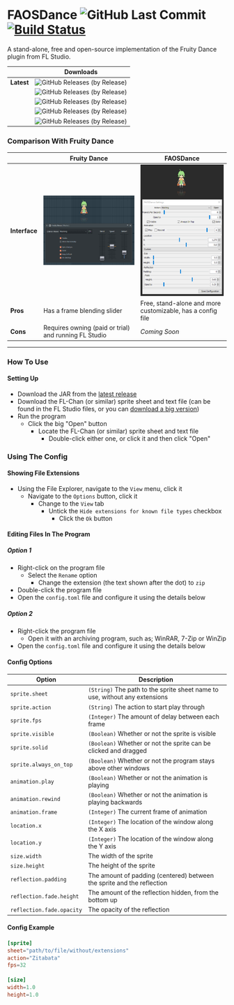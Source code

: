 # FAOSDance ![GitHub Last Commit](https://img.shields.io/github/last-commit/DeflatedPickle/FAOSDance.svg) [![Build Status](https://travis-ci.org/DeflatedPickle/FAOSDance.svg?branch=master)](https://travis-ci.org/DeflatedPickle/FAOSDance)
A stand-alone, free and open-source implementation of the Fruity Dance plugin from FL Studio.

| | Downloads |
|---|---|
| **Latest** | ![GitHub Releases (by Release)](https://img.shields.io/github/downloads/DeflatedPickle/FAOSDance/v0.1.17-alpha/total.svg) |
| | ![GitHub Releases (by Release)](https://img.shields.io/github/downloads/DeflatedPickle/FAOSDance/v0.1.13-alpha/total.svg) |
| | ![GitHub Releases (by Release)](https://img.shields.io/github/downloads/DeflatedPickle/FAOSDance/v0.1.5-alpha/total.svg) |
| | ![GitHub Releases (by Release)](https://img.shields.io/github/downloads/DeflatedPickle/FAOSDance/v0.1.2-alpha/total.svg) |
| | ![GitHub Releases (by Release)](https://img.shields.io/github/downloads/DeflatedPickle/FAOSDance/v0.1.0-alpha/total.svg) |

### Comparison With Fruity Dance
| | Fruity Dance | FAOSDance |
|---|---|---|
| **Interface** | ![FruityDance](.github/images/FruityDance.png) | ![FAOSDance](.github/images/FAOSDance.png) |
| **Pros** | Has a frame blending slider | Free, stand-alone and more customizable, has a config file |
| **Cons** | Requires owning (paid or trial) and running FL Studio | *Coming Soon* |

---

### How To Use
#### Setting Up
- Download the JAR from the [latest release](https://github.com/DeflatedPickle/FAOSDance/releases/latest)
- Download the FL-Chan (or similar) sprite sheet and text file (can be found in the FL Studio files, or you can [download a big version](http://www.image-line.com/support/FLHelp/content/FLChan_HD.zip))
- Run the program
    - Click the big "Open" button
        - Locate the FL-Chan (or similar) sprite sheet and text file
            - Double-click either one, or click it and then click "Open"
            
### Using The Config
#### Showing File Extensions
- Using the File Explorer, navigate to the `View` menu, click it
    - Navigate to the `Options` button, click it
        - Change to the `View` tab
            - Untick the `Hide extensions for known file types` checkbox
                - Click the `Ok` button
#### Editing Files In The Program
##### Option 1
- Right-click on the program file
    - Select the `Rename` option
        - Change the extension (the text shown after the dot) to `zip`
- Double-click the program file
- Open the `config.toml` file and configure it using the details below

##### Option 2
- Right-click the program file
    - Open it with an archiving program, such as; WinRAR, 7-Zip or WinZip
- Open the `config.toml` file and configure it using the details below

#### Config Options
| Option | Description |
|---|---|
| `sprite.sheet` | `(String)` The path to the sprite sheet name to use, without any extensions |
| `sprite.action` | `(String)` The action to start play through |
| `sprite.fps` | `(Integer)` The amount of delay between each frame |
| `sprite.visible` | `(Boolean)` Whether or not the sprite is visible |
| `sprite.solid` | `(Boolean)` Whether or not the sprite can be clicked and dragged |
| `sprite.always_on_top` | `(Boolean)` Whether or not the program stays above other windows |
| `animation.play` | `(Boolean)` Whether or not the animation is playing |
| `animation.rewind` | `(Boolean)` Whether or not the animation is playing backwards |
| `animation.frame` | `(Integer)` The current frame of animation |
| `location.x` | `(Integer)` The location of the window along the X axis |
| `location.y` | `(Integer)` The location of the window along the Y axis |
| `size.width` | The width of the sprite |
| `size.height` | The height of the sprite |
| `reflection.padding` | The amount of padding (centered) between the sprite and the reflection |
| `reflection.fade.height` | The amount of the reflection hidden, from the bottom up |
| `reflection.fade.opacity` | The opacity of the reflection |
#### Config Example
```toml
[sprite]
sheet="path/to/file/without/extensions"
action="Zitabata"
fps=32

[size]
width=1.0
height=1.0
```